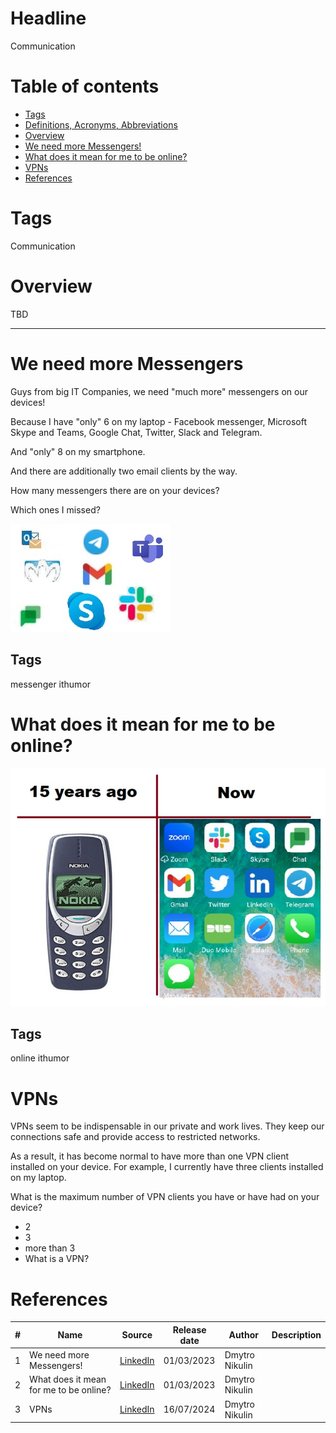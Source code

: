 # Headline

Communication

# Table of contents

- [Tags](./Communication.md#tags)
- [Definitions, Acronyms, Abbreviations](./Communication.md#definitions-acronyms-abbreviations)
- [Overview](./Communication.md#overview)
- [We need more Messengers!](./Communication.md#we-need-more-messengers)
- [What does it mean for me to be online?](./Communication.md#what-does-it-mean-for-me-to-be-online)
- [VPNs](./Communication.md#vpns)
- [References](./Communication.md#references)

# Tags

Communication

# Overview

TBD

---

# We need more Messengers

Guys from big IT Companies, we need "much more" messengers on our devices!

Because I have "only" 6 on my laptop - Facebook messenger, Microsoft Skype and Teams, Google Chat, Twitter, Slack and Telegram.

And "only" 8 on my smartphone.

And there are additionally two email clients by the way.

How many messengers there are on your devices?

Which ones I missed?

<img src="./Images/MoreMessengers.jpg" alt="More Messengers" />

## Tags

messenger ithumor

# What does it mean for me to be online?

<img src="./Images/BeingOnline.jpg" alt="BeingOnline" />

## Tags

online ithumor

# VPNs

VPNs seem to be indispensable in our private and work lives.
They keep our connections safe and provide access to restricted networks.

As a result, it has become normal to have more than one VPN client installed on your device.
For example, I currently have three clients installed on my laptop.

What is the maximum number of VPN clients you have or have had on your device?

- 2
- 3
- more than 3
- What is a VPN?

# References

| # | Name                 | Source                | Release date           |  Author                 | Description   |
| - | ---------------------|---------------------- |----------------------- | ----------------------- |:-------------:|
| 1 |We need more Messengers! | [LinkedIn](https://www.linkedin.com/posts/dimanikulin_messenger-ithumor-activity-7040961774296154112-Tg-G?utm_source=share&utm_medium=member_desktop) | 01/03/2023 | Dmytro Nikulin | |
| 2 |What does it mean for me to be online? | [LinkedIn](https://www.linkedin.com/posts/dimanikulin_online-messenger-nokia-activity-7008705718677573632-aA2C?utm_source=share&utm_medium=member_desktop)| 01/03/2023 | Dmytro Nikulin | |
| 3 |VPNs | [LinkedIn](https://www.linkedin.com/posts/dimanikulin_vpns-safework-vpnclient-activity-7218879732392554496-n-Pg?utm_source=share&utm_medium=member_desktop) | 16/07/2024 | Dmytro Nikulin | |
